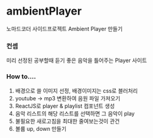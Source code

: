 # ambientPlayer

노마드코더 사이드프로젝트 Ambient Player 만들기

### 컨셉

미리 선정된 공부할때 듣기 좋은 음악을 틀어주는 Player 사이트

### How to....

1. 배경으로 쓸 이미지 선정, 배경이미지는 css로 블러처리
2. youtube -> mp3 변환하여 음원 파일 가져오기
3. ReactJS로 player & playlist 컴포넌트 생성
4. 음악 리스트의 해당 리스트를 선택하면 그 음악이 play
5. 불필요한 새로고침을 최대한 줄여보는것이 관건
6. 볼륨 up, down 만들기

